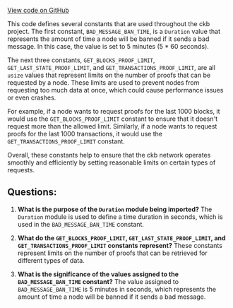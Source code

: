 [View code on GitHub](https://github.com/nervosnetwork/ckb/util/light-client-protocol-server/src/constant.rs)

This code defines several constants that are used throughout the ckb project. The first constant, `BAD_MESSAGE_BAN_TIME`, is a `Duration` value that represents the amount of time a node will be banned if it sends a bad message. In this case, the value is set to 5 minutes (5 * 60 seconds).

The next three constants, `GET_BLOCKS_PROOF_LIMIT`, `GET_LAST_STATE_PROOF_LIMIT`, and `GET_TRANSACTIONS_PROOF_LIMIT`, are all `usize` values that represent limits on the number of proofs that can be requested by a node. These limits are used to prevent nodes from requesting too much data at once, which could cause performance issues or even crashes.

For example, if a node wants to request proofs for the last 1000 blocks, it would use the `GET_BLOCKS_PROOF_LIMIT` constant to ensure that it doesn't request more than the allowed limit. Similarly, if a node wants to request proofs for the last 1000 transactions, it would use the `GET_TRANSACTIONS_PROOF_LIMIT` constant.

Overall, these constants help to ensure that the ckb network operates smoothly and efficiently by setting reasonable limits on certain types of requests.
## Questions: 
 1. **What is the purpose of the `Duration` module being imported?** 
    The `Duration` module is used to define a time duration in seconds, which is used in the `BAD_MESSAGE_BAN_TIME` constant.

2. **What do the `GET_BLOCKS_PROOF_LIMIT`, `GET_LAST_STATE_PROOF_LIMIT`, and `GET_TRANSACTIONS_PROOF_LIMIT` constants represent?** 
    These constants represent limits on the number of proofs that can be retrieved for different types of data.

3. **What is the significance of the values assigned to the `BAD_MESSAGE_BAN_TIME` constant?** 
    The value assigned to `BAD_MESSAGE_BAN_TIME` is 5 minutes in seconds, which represents the amount of time a node will be banned if it sends a bad message.